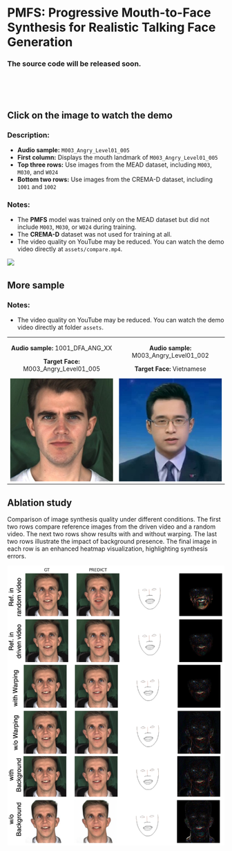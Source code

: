 # PMFS: Progressive Mouth-to-Face Synthesis for Realistic Talking Face Generation

### The source code will be released soon.

<br/><br/><br/>

## Click on the image to watch the demo

### Description:
- **Audio sample:** `M003_Angry_Level01_005`
- **First column:** Displays the mouth landmark of `M003_Angry_Level01_005`
- **Top three rows:** Use images from the MEAD dataset, including `M003`, `M030`, and `W024`
- **Bottom two rows:** Use images from the CREMA-D dataset, including `1001` and `1002`

### Notes:
- The **PMFS** model was trained only on the MEAD dataset but did not include `M003`, `M030`, or `W024` during training.
- The **CREMA-D** dataset was not used for training at all.
- The video quality on YouTube may be reduced. You can watch the demo video directly at `assets/compare.mp4`.

<a href="https://youtube.com/shorts/ZnmVPP7X8kU?feature=share" target="_blank" rel="noopener noreferrer">
  <img src="https://img.youtube.com/vi/ZnmVPP7X8kU/maxresdefault.jpg" width="600">
</a>

## More sample
### Notes:
- The video quality on YouTube may be reduced. You can watch the demo video directly at folder `assets`.
  
<div align="center">
  <table>
    <tr>
      <td align="center">
        <p><b>Audio sample:</b> 1001_DFA_ANG_XX</p>
        <p><b>Target Face:</b> M003_Angry_Level01_005</p>
        <a href="https://youtube.com/shorts/_z_0_uXIVDQ?feature=share" target="_blank" rel="noopener noreferrer">
          <img src="assets/Thumbnail_M003Angry01005.jpg" width="300">
        </a>
      </td>
      <td align="center">
        <p><b>Audio sample:</b> M003_Angry_Level01_002</p>
        <p><b>Target Face:</b> Vietnamese</p>
        <a href="https://youtube.com/shorts/FGsDcgrDVWs?feature=share" target="_blank" rel="noopener noreferrer">
          <img src="assets/Thumbnail_VTV_M003Angry01005.jpg" width="300">
        </a>
      </td>
    </tr>
  </table>
</div>

## Ablation study
Comparison of image synthesis quality under different conditions. The first two rows compare reference images from the driven video and a random video. The next two rows show results with and without warping. The last two rows illustrate the impact of background presence. The final image in each row is an enhanced heatmap visualization, highlighting synthesis errors.

![Ablation Study](assets/Ablation_All.png)
